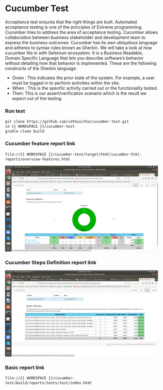 # Cucumber Test


Acceptance test ensures that the right things are built. Automated acceptance testing is one of the principles of Extreme programming. Cucumber tries to address the area of acceptance testing. Cucumber allows collaboration between business stakeholder and development team to express the business outcomes. Cucumber has its own ubiquitous language and adheres to syntax rules known as Gherkin. We will take a look at how cucumber fits in with Selenium ecosystem. It is a Business Readable, Domain Specific Language that lets you describe software’s behavior without detailing how that behavior is implemented. These are the following constructs of the Gherkin language.


* Given : This indicates the prior state of the system. For example, a user must be logged in to perform activities within the site.
* When : This is the specific activity carried out or the functionality tested.
* Then: This is our assert/verification scenario which is the result we expect out of the testing.



### Run test
	git clone https://github.com/idthusitha/cucumber-test.git
	cd {{ WORKSPACE }}/cucumber-test 
	gradle clean build


### Cucumber feature report link

	file://{{ WORKSPACE }}/cucumber-test/target/html/cucumber-html-reports/overview-features.html
	
![Test Image 1](https://github.com/idthusitha/cucumber-test/blob/master/doc/cucumber_report.png)


### Cucumber Steps Definition report link

![Test Image 1](https://github.com/idthusitha/cucumber-test/blob/master/doc/steps_definitions.png)
	


### Basic report link
	file://{{ WORKSPACE }}/cucumber-test/build/reports/tests/test/index.html
